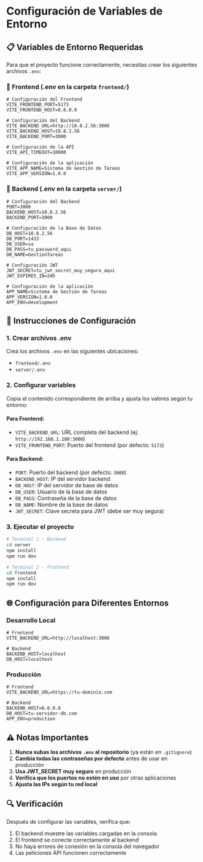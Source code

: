# Configuración de Variables de Entorno

## 📋 Variables de Entorno Requeridas

Para que el proyecto funcione correctamente, necesitas crear los siguientes archivos `.env`:

### 🎨 Frontend (.env en la carpeta `frontend/`)

```env
# Configuración del Frontend
VITE_FRONTEND_PORT=5173
VITE_FRONTEND_HOST=0.0.0.0

# Configuración del Backend
VITE_BACKEND_URL=http://10.8.2.56:3000
VITE_BACKEND_HOST=10.8.2.56
VITE_BACKEND_PORT=3000

# Configuración de la API
VITE_API_TIMEOUT=10000

# Configuración de la aplicación
VITE_APP_NAME=Sistema de Gestión de Tareas
VITE_APP_VERSION=1.0.0
```

### 🚀 Backend (.env en la carpeta `server/`)

```env
# Configuración del Backend
PORT=3000
BACKEND_HOST=10.8.2.56
BACKEND_PORT=3000

# Configuración de la Base de Datos
DB_HOST=10.8.2.56
DB_PORT=1433
DB_USER=sa
DB_PASS=tu_password_aqui
DB_NAME=GestionTareas

# Configuración JWT
JWT_SECRET=tu_jwt_secret_muy_seguro_aqui
JWT_EXPIRES_IN=24h

# Configuración de la aplicación
APP_NAME=Sistema de Gestión de Tareas
APP_VERSION=1.0.0
APP_ENV=development
```

## 🔧 Instrucciones de Configuración

### 1. Crear archivos .env

Crea los archivos `.env` en las siguientes ubicaciones:
- `frontend/.env`
- `server/.env`

### 2. Configurar variables

Copia el contenido correspondiente de arriba y ajusta los valores según tu entorno:

#### Para Frontend:
- `VITE_BACKEND_URL`: URL completa del backend (ej: `http://192.168.1.100:3000`)
- `VITE_FRONTEND_PORT`: Puerto del frontend (por defecto: `5173`)

#### Para Backend:
- `PORT`: Puerto del backend (por defecto: `3000`)
- `BACKEND_HOST`: IP del servidor backend
- `DB_HOST`: IP del servidor de base de datos
- `DB_USER`: Usuario de la base de datos
- `DB_PASS`: Contraseña de la base de datos
- `DB_NAME`: Nombre de la base de datos
- `JWT_SECRET`: Clave secreta para JWT (debe ser muy segura)

### 3. Ejecutar el proyecto

```bash
# Terminal 1 - Backend
cd server
npm install
npm run dev

# Terminal 2 - Frontend
cd frontend
npm install
npm run dev
```

## 🌐 Configuración para Diferentes Entornos

### Desarrollo Local
```env
# Frontend
VITE_BACKEND_URL=http://localhost:3000

# Backend
BACKEND_HOST=localhost
DB_HOST=localhost
```

### Producción
```env
# Frontend
VITE_BACKEND_URL=https://tu-dominio.com

# Backend
BACKEND_HOST=0.0.0.0
DB_HOST=tu-servidor-db.com
APP_ENV=production
```

## ⚠️ Notas Importantes

1. **Nunca subas los archivos `.env` al repositorio** (ya están en `.gitignore`)
2. **Cambia todas las contraseñas por defecto** antes de usar en producción
3. **Usa JWT_SECRET muy seguro** en producción
4. **Verifica que los puertos no estén en uso** por otras aplicaciones
5. **Ajusta las IPs según tu red local**

## 🔍 Verificación

Después de configurar las variables, verifica que:

1. El backend muestre las variables cargadas en la consola
2. El frontend se conecte correctamente al backend
3. No haya errores de conexión en la consola del navegador
4. Las peticiones API funcionen correctamente
